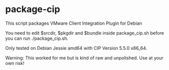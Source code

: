 # package-cip
This script packages VMware Client Integration Plugin for Debian

You need to edit $srcdir, $pkgdir and $bundle inside package_cip.sh before you can run ./package_cip.sh.

Only tested on Debian Jessie amd64 with CIP Version 5.5.0 x86_64.

Warning: This worked for me but is kind of raw and unpolished. Use at your own risk!
